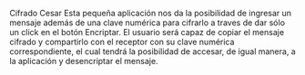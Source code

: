 Cifrado Cesar
Esta pequeña aplicación nos da la posibilidad de ingresar un mensaje además de una clave numérica para cifrarlo a traves de dar sólo un click en el botón Encriptar.
El usuario será capaz de copiar el mensaje cifrado y compartirlo con el receptor con su clave numérica correspondiente, el cual tendrá la posibilidad de accesar, de igual manera, a la aplicación y desencriptar el mensaje.
